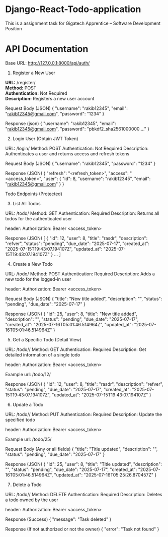 # Django-React-Todo-application
This is a assignment task for Gigatech Apprentice – Software Development Position

# API Documentation
Base URL: http://127.0.0.1:8000/api/auth/

1. Register a New User

**URL:** /register/ <br>
**Method:** POST <br>
**Authentication:** Not Required <br>
**Description:** Registers a new user account <br>

Request Body (JSON)
{
  "username": "rakib12345",
  "email": "rakib12345@gmail.com",
  "password": "1234"
}

Response (json)
{
  "username": "rakib12345",
  "email": "rakib12345@gmail.com",
  "password": "pbkdf2_sha256$1000000$...."
}


2. Login User (Obtain JWT Token)

URL: /login/
Method: POST
Authentication: Not Required
Description: Authenticates a user and returns access and refresh tokens

Request Body (JSON)
{
  "username": "rakib12345",
  "password": "1234"
}

Response (JSON)
{
  "refresh": "<refresh_token>",
  "access": "<access_token>",
  "user": {
    "id": 8,
    "username": "rakib12345",
    "email": "rakib12345@gmail.com"
  }
}


Todo Endpoints (Protected)


3. List All Todos

URL: /todo/
Method: GET
Authentication:  Required
Description: Returns all todos for the authenticated user

header:
Authorization: Bearer <access_token>

Response (JSON)
[
  {
    "id": 12,
    "user": 8,
    "title": "rasdr",
    "description": "refver",
    "status": "pending",
    "due_date": "2025-07-17",
    "created_at": "2025-07-15T19:43:07.194107Z",
    "updated_at": "2025-07-15T19:43:07.194107Z"
  }
  ...
]


4. Create a New Todo

URL: /todo/
Method: POST
Authentication:  Required
Description: Adds a new todo for the logged-in user

header:
Authorization: Bearer <access_token>

Request Body (JSON)
{
  "title": "New title added",
  "description": "",
  "status": "pending",
  "due_date": "2025-07-17"
}

Response (JSON)
{
  "id": 25,
  "user": 8,
  "title": "New title added",
  "description": "",
  "status": "pending",
  "due_date": "2025-07-17",
  "created_at": "2025-07-16T05:01:46.514964Z",
  "updated_at": "2025-07-16T05:01:46.514964Z"
}


5. Get a Specific Todo (Detail View)

URL: /todo/<id>/
Method: GET
Authentication:  Required
Description: Get detailed information of a single todo

header:
Authorization: Bearer <access_token>

Example url: /todo/12/

Response (JSON)
{
  "id": 12,
  "user": 8,
  "title": "rasdr",
  "description": "refver",
  "status": "pending",
  "due_date": "2025-07-17",
  "created_at": "2025-07-15T19:43:07.194107Z",
  "updated_at": "2025-07-15T19:43:07.194107Z"
}


6. Update a Todo

URL: /todo/<id>/
Method: PUT
Authentication:  Required
Description: Update the specified todo

header:
Authorization: Bearer <access_token>

Example url: /todo/25/

Request Body (Any or all fields)
{
  "title": "Title updated",
  "description": "",
  "status": "pending",
  "due_date": "2025-07-17"
}

Response (JSON)
{
  "id": 25,
  "user": 8,
  "title": "Title updated",
  "description": "",
  "status": "pending",
  "due_date": "2025-07-17",
  "created_at": "2025-07-16T05:01:46.514964Z",
  "updated_at": "2025-07-16T05:25:26.870457Z"
}


7. Delete a Todo

URL: /todo/<id>/
Method: DELETE
Authentication:  Required
Description: Deletes a todo owned by the user

header:
Authorization: Bearer <access_token>

Response (Success)
{
  "message": "Task deleted"
} 

Response (If not authorized or not the owner)
{
  "error": "Task not found"
}
